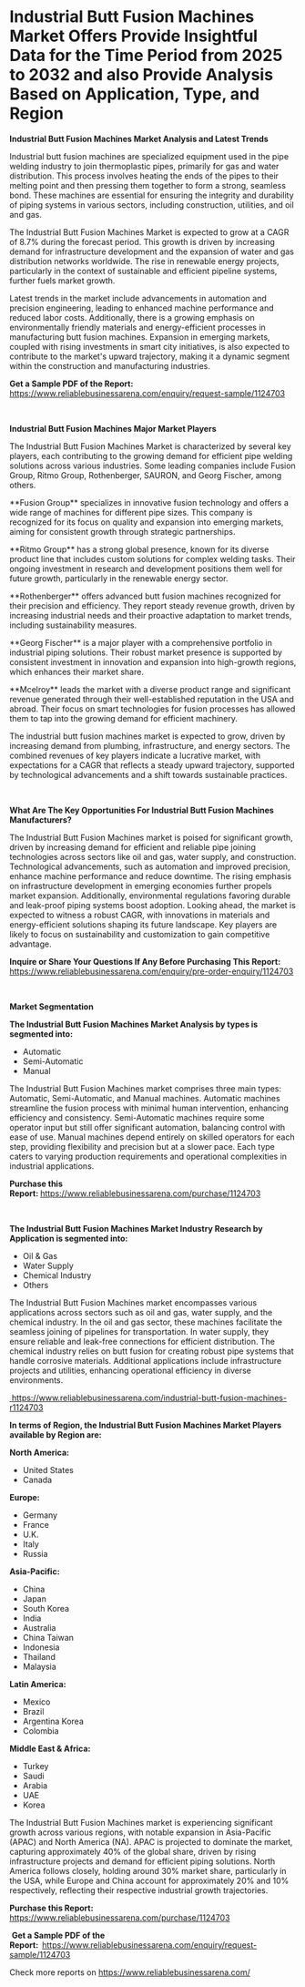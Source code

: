 <p><h1>Industrial Butt Fusion Machines Market Offers Provide Insightful Data for the Time Period from 2025 to 2032 and also Provide Analysis Based on Application, Type, and Region</h1></p><p><strong>Industrial Butt Fusion Machines Market Analysis and Latest Trends</strong></p>
<p><p>Industrial butt fusion machines are specialized equipment used in the pipe welding industry to join thermoplastic pipes, primarily for gas and water distribution. This process involves heating the ends of the pipes to their melting point and then pressing them together to form a strong, seamless bond. These machines are essential for ensuring the integrity and durability of piping systems in various sectors, including construction, utilities, and oil and gas.</p><p>The Industrial Butt Fusion Machines Market is expected to grow at a CAGR of 8.7% during the forecast period. This growth is driven by increasing demand for infrastructure development and the expansion of water and gas distribution networks worldwide. The rise in renewable energy projects, particularly in the context of sustainable and efficient pipeline systems, further fuels market growth. </p><p>Latest trends in the market include advancements in automation and precision engineering, leading to enhanced machine performance and reduced labor costs. Additionally, there is a growing emphasis on environmentally friendly materials and energy-efficient processes in manufacturing butt fusion machines. Expansion in emerging markets, coupled with rising investments in smart city initiatives, is also expected to contribute to the market's upward trajectory, making it a dynamic segment within the construction and manufacturing industries.</p></p>
<p><strong>Get a Sample PDF of the Report:&nbsp;</strong> <a href="https://www.reliablebusinessarena.com/enquiry/request-sample/1124703?utm_campaign=2033&utm_medium=2&utm_source=Github&utm_content=ia&utm_term=11042025&utm_id=industrial-butt-fusion-machines">https://www.reliablebusinessarena.com/enquiry/request-sample/1124703</a></p>
<p>&nbsp;</p>
<p><strong>Industrial Butt Fusion Machines Major Market Players</strong></p>
<p><p>The Industrial Butt Fusion Machines Market is characterized by several key players, each contributing to the growing demand for efficient pipe welding solutions across various industries. Some leading companies include Fusion Group, Ritmo Group, Rothenberger, SAURON, and Georg Fischer, among others.</p><p>**Fusion Group** specializes in innovative fusion technology and offers a wide range of machines for different pipe sizes. This company is recognized for its focus on quality and expansion into emerging markets, aiming for consistent growth through strategic partnerships.</p><p>**Ritmo Group** has a strong global presence, known for its diverse product line that includes custom solutions for complex welding tasks. Their ongoing investment in research and development positions them well for future growth, particularly in the renewable energy sector.</p><p>**Rothenberger** offers advanced butt fusion machines recognized for their precision and efficiency. They report steady revenue growth, driven by increasing industrial needs and their proactive adaptation to market trends, including sustainability measures.</p><p>**Georg Fischer** is a major player with a comprehensive portfolio in industrial piping solutions. Their robust market presence is supported by consistent investment in innovation and expansion into high-growth regions, which enhances their market share.</p><p>**Mcelroy** leads the market with a diverse product range and significant revenue generated through their well-established reputation in the USA and abroad. Their focus on smart technologies for fusion processes has allowed them to tap into the growing demand for efficient machinery.</p><p>The industrial butt fusion machines market is expected to grow, driven by increasing demand from plumbing, infrastructure, and energy sectors. The combined revenues of key players indicate a lucrative market, with expectations for a CAGR that reflects a steady upward trajectory, supported by technological advancements and a shift towards sustainable practices.</p></p>
<p>&nbsp;</p>
<p><strong>What Are The Key Opportunities For Industrial Butt Fusion Machines Manufacturers?</strong></p>
<p><p>The Industrial Butt Fusion Machines market is poised for significant growth, driven by increasing demand for efficient and reliable pipe joining technologies across sectors like oil and gas, water supply, and construction. Technological advancements, such as automation and improved precision, enhance machine performance and reduce downtime. The rising emphasis on infrastructure development in emerging economies further propels market expansion. Additionally, environmental regulations favoring durable and leak-proof piping systems boost adoption. Looking ahead, the market is expected to witness a robust CAGR, with innovations in materials and energy-efficient solutions shaping its future landscape. Key players are likely to focus on sustainability and customization to gain competitive advantage.</p></p>
<p><strong>Inquire or Share Your Questions If Any Before Purchasing This Report:</strong> <a href="https://www.reliablebusinessarena.com/enquiry/pre-order-enquiry/1124703?utm_campaign=2033&utm_medium=2&utm_source=Github&utm_content=ia&utm_term=11042025&utm_id=industrial-butt-fusion-machines">https://www.reliablebusinessarena.com/enquiry/pre-order-enquiry/1124703</a></p>
<p>&nbsp;</p>
<p><strong>Market Segmentation</strong></p>
<p><strong>The Industrial Butt Fusion Machines Market Analysis by types is segmented into:</strong></p>
<p><ul><li>Automatic</li><li>Semi-Automatic</li><li>Manual</li></ul></p>
<p><p>The Industrial Butt Fusion Machines market comprises three main types: Automatic, Semi-Automatic, and Manual machines. Automatic machines streamline the fusion process with minimal human intervention, enhancing efficiency and consistency. Semi-Automatic machines require some operator input but still offer significant automation, balancing control with ease of use. Manual machines depend entirely on skilled operators for each step, providing flexibility and precision but at a slower pace. Each type caters to varying production requirements and operational complexities in industrial applications.</p></p>
<p><strong>Purchase this Report:&nbsp;</strong><a href="https://www.reliablebusinessarena.com/purchase/1124703?utm_campaign=2033&utm_medium=2&utm_source=Github&utm_content=ia&utm_term=11042025&utm_id=industrial-butt-fusion-machines">https://www.reliablebusinessarena.com/purchase/1124703</a></p>
<p>&nbsp;</p>
<p><strong>The Industrial Butt Fusion Machines Market Industry Research by Application is segmented into:</strong></p>
<p><ul><li>Oil & Gas</li><li>Water Supply</li><li>Chemical Industry</li><li>Others</li></ul></p>
<p><p>The Industrial Butt Fusion Machines market encompasses various applications across sectors such as oil and gas, water supply, and the chemical industry. In the oil and gas sector, these machines facilitate the seamless joining of pipelines for transportation. In water supply, they ensure reliable and leak-free connections for efficient distribution. The chemical industry relies on butt fusion for creating robust pipe systems that handle corrosive materials. Additional applications include infrastructure projects and utilities, enhancing operational efficiency in diverse environments.</p></p>
<p><a href="https://www.reliablebusinessarena.com/industrial-butt-fusion-machines-r1124703?utm_campaign=2033&utm_medium=2&utm_source=Github&utm_content=ia&utm_term=11042025&utm_id=industrial-butt-fusion-machines">&nbsp;https://www.reliablebusinessarena.com/industrial-butt-fusion-machines-r1124703</a></p>
<p><strong>In terms of Region, the Industrial Butt Fusion Machines Market Players available by Region are:</strong></p>
<p>
    <p> <strong> North America: </strong>
        <ul>
            <li>United States</li>
            <li>Canada</li>
        </ul>
        </p> 
    <p> <strong> Europe: </strong>
        <ul>
            <li>Germany</li>
            <li>France</li>
            <li>U.K.</li>
            <li>Italy</li>
            <li>Russia</li>
        </ul>
        </p> 
    <p> <strong> Asia-Pacific: </strong>
        <ul>
            <li>China</li>
            <li>Japan</li>
            <li>South Korea</li>
            <li>India</li>
            <li>Australia</li>
            <li>China Taiwan</li>
            <li>Indonesia</li>
            <li>Thailand</li>
            <li>Malaysia</li>
        </ul>
        </p> 
    <p> <strong> Latin America: </strong>
        <ul>
            <li>Mexico</li>
            <li>Brazil</li>
            <li>Argentina Korea</li>
            <li>Colombia</li>
        </ul>
        </p> 
    <p> <strong> Middle East & Africa: </strong>
        <ul>
            <li>Turkey</li>
            <li>Saudi</li>
            <li>Arabia</li>
            <li>UAE</li>
            <li>Korea</li>
        </ul>
    </p>
    </p>
<p><p>The Industrial Butt Fusion Machines market is experiencing significant growth across various regions, with notable expansion in Asia-Pacific (APAC) and North America (NA). APAC is projected to dominate the market, capturing approximately 40% of the global share, driven by rising infrastructure projects and demand for efficient piping solutions. North America follows closely, holding around 30% market share, particularly in the USA, while Europe and China account for approximately 20% and 10% respectively, reflecting their respective industrial growth trajectories.</p></p>
<p><strong>Purchase this Report: </strong><a href="https://www.reliablebusinessarena.com/purchase/1124703?utm_campaign=2033&utm_medium=2&utm_source=Github&utm_content=ia&utm_term=11042025&utm_id=industrial-butt-fusion-machines">https://www.reliablebusinessarena.com/purchase/1124703</a></p>
<p>&nbsp;<strong>Get a Sample PDF of the Report:&nbsp;&nbsp;</strong><a href="https://www.reliablebusinessarena.com/enquiry/request-sample/1124703?utm_campaign=2033&utm_medium=2&utm_source=Github&utm_content=ia&utm_term=11042025&utm_id=industrial-butt-fusion-machines">https://www.reliablebusinessarena.com/enquiry/request-sample/1124703</a></p>
<p><strong></strong></p>
<p>Check more reports on <a href="https://www.reliablebusinessarena.com/?utm_campaign=2033&utm_medium=2&utm_source=Github&utm_content=ia&utm_term=11042025&utm_id=industrial-butt-fusion-machines">https://www.reliablebusinessarena.com/</a></p>